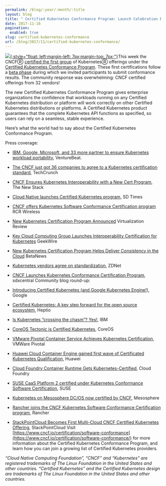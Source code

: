 ```yaml
---
permalink: /blog/:year/:month/:title
layout: blog
title: " Certified Kubernetes Conformance Program: Launch Celebration Round Up "
date: 2017-11-16
pagination:
  enabled: true
slug: certified-kubernetes-conformance
url: /blog/2017/11/certified-kubernetes-conformance/
---
```


[![](https://1.bp.blogspot.com/-YasPeoIh8tA/Wg28rH4dzXI/AAAAAAAAAHg/Hfk2dnUoav4XMefGyjzMWdJMZbu1QJFagCK4BGAYYCw/s200/certified_kubernetes_color.png){:style="float: left;margin-left: 7px;margin-top: 7px;"}](http://1.bp.blogspot.com/-YasPeoIh8tA/Wg28rH4dzXI/AAAAAAAAAHg/Hfk2dnUoav4XMefGyjzMWdJMZbu1QJFagCK4BGAYYCw/s1600/certified_kubernetes_color.png)This week the CNCFⓇ [certified the first group](https://www.cncf.io/announcement/2017/11/13/cloud-native-computing-foundation-launches-certified-kubernetes-program-32-conformant-distributions-platforms/) of KubernetesⓇ&nbsp;offerings under the [Certified Kubernetes Conformance Program](https://www.cncf.io/certification/software-conformance/). These first certifications follow a [beta phase](http://blog.kubernetes.io/2017/10/software-conformance-certification.html) during which we invited participants to submit conformance results. The community response was overwhelming: CNCF certified offerings from 32 vendors!  

The new Certified Kubernetes Conformance Program gives enterprise organizations the confidence that workloads running on any Certified Kubernetes distribution or platform will work correctly on other Certified Kubernetes distributions or platforms. A Certified Kubernetes product guarantees that the complete Kubernetes API functions as specified, so users can rely on a seamless, stable experience.  

Here’s what the world had to say about the Certified Kubernetes Conformance Program.  

Press coverage:  

* [IBM, Google, Microsoft, and 33 more partner to ensure Kubernetes workload portability](https://venturebeat.com/2017/11/13/ibm-google-microsoft-and-33-more-partner-to-ensure-kubernetes-workload-portability/), VentureBeat.
* [The CNCF just got 36 companies to agree to a Kubernetes certification standard](https://techcrunch.com/2017/11/13/the-cncf-just-got-36-companies-to-agree-to-a-kubernetes-certification-standard/), TechCrunch
* [CNCF Ensures Kubernetes Interoperability with a New Cert Program](https://thenewstack.io/cncf-introduces-c/), The New Stack
* [Cloud Native launches Certified Kubernetes program](https://sdtimes.com/cloud-native-launches-certified-kubernetes-program/), SD Times
* [CNCF offers Kubernetes Software Conformance Certification program](https://www.rcrwireless.com/20171113/interoperability-standards-congealing-via-certified-kubernetes-program-tag27) RCR Wireless&nbsp;
* [New Kubernetes Certification Program Announced](https://virtualizationreview.com/articles/2017/11/13/new-kubernetes-certification-program-announced.aspx) Virtualization Review&nbsp;
* [Key Cloud Computing Group Launches Interoperability Certification for Kubernetes](https://www.geekwire.com/2017/key-cloud-computing-group-launches-interoperability-certification-kubernetes/) GeekWire
* [New Kubernetes Certification Program Helps Deliver Consistency in the Cloud](https://betanews.com/2017/11/13/kubernetes-certification-cloud/) BetaNews
* ​[Kubernetes vendors agree on standardization](http://www.zdnet.com/article/kubernetes-vendors-agree-on-standardization/), ZDNet
* [CNCF Launches Kubernetes Conformance Certification Program](https://www.sdxcentral.com/articles/news/cncf-kubernetes-conformance-program-provides-seal-of-approval/2017/11/), sdxcentral
Community blog round-up:  

* [Introducing Certified Kubernetes (and Google Kubernetes Engine!)](https://cloudplatform.googleblog.com/2017/11/introducing-Certified-Kubernetes-and-Google-Kubernetes-Engine.html), Google
* [Certified Kubernetes: A key step forward for the open source ecosystem](https://blog.heptio.com/certified-kubernetes-a-key-step-forward-for-the-open-source-ecosystem-1f845df65898), Heptio
* [Is Kubernetes “crossing the chasm”? Yes!](https://developer.ibm.com/code/2017/11/13/is-kubernetes-crossing-the-chasm-yes/), IBM
* [CoreOS Tectonic is Certified Kubernetes](https://coreos.com/blog/coreos-tectonic-is-certified-kubernetes), CoreOS
* [VMware Pivotal Container Service Achieves Kubernetes Certification](https://blogs.vmware.com/cloudnative/2017/11/13/vmware-pivotal-container-service-achieves-kubernetes-certification/), VMWare Pivotal
* [Huawei Cloud Container Engine gained first wave of Certificated Kubernetes Qualification](http://www.huaweicloud.com/en-us/news/1510655878651.html), Huawei
* [Cloud Foundry Container Runtime Gets Kubernetes-Certified](https://cloudfoundry.org/cloud-foundry-container-runtime-gets-kubernetes-certified/), Cloud Foundry
* [SUSE CaaS Platform 2 certified under Kubernetes Conformance Software Certification](https://www.suse.com/communities/blog/suse-caas-platform-2-certified-kubernetes-conformance-software-certification/), SUSE
* [Kubernetes on Mesosphere DC/OS now certified by CNCF](https://mesosphere.com/blog/kubernetes-on-mesosphere-dcos-now-certified-by-cncf/), Mesosphere
* [Rancher joins the CNCF Kubernetes Software Conformance Certification program](https://rancher.com/joining-k8s-conformance-program/), Rancher
* [StackPointCloud Becomes First Multi-Cloud CNCF Certified Kubernetes Offering](https://blog.stackpoint.io/stackpointcloud-becomes-first-multi-cloud-cncf-certified-kubernetes-offering-3c7983a71c5f), StackPointCloud
Visit [https://www.cncf.io/certification/software-conformance](https://www.cncf.io/certification/software-conformance/) for more information about the Certified Kubernetes Conformance Program, and learn how you can join a growing list of Certified Kubernetes providers.  

_“Cloud Native Computing Foundation”, “CNCF” and “Kubernetes” are registered trademarks of The Linux Foundation in the United States and other countries. “Certified Kubernetes” and the Certified Kubernetes design are trademarks of The Linux Foundation in the United States and other countries._
